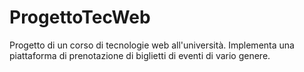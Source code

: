# ProgettoTecWeb
Progetto di un corso di tecnologie web all'università. Implementa una piattaforma di prenotazione di biglietti di eventi di vario genere.
